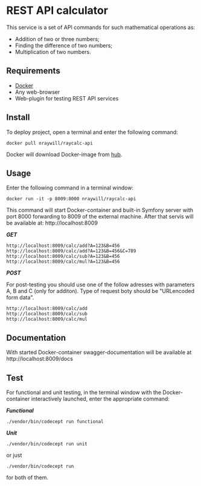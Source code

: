 # REST API calculator

This service is a set of API commands for such mathematical operations as:
+ Addition of two or three numbers;
+ Finding the difference of two numbers;
+ Multiplication of two numbers.

## Requirements

+ [Docker](https://www.docker.com/products/docker-desktophttp:// "Docker")
+ Any web-browser
+ Web-plugin for testing REST API services


## Install
To deploy project, open a terminal and enter the following command:

    docker pull nraywill/raycalc-api

Docker will download Docker-image from [hub](https://hub.docker.com/r/nraywill/raycalc-api "hub").

## Usage

Enter the following command in a terminal window:

	docker run -it -p 8009:8000 nraywill/raycalc-api

This command will start Docker-container and built-in Symfony server  with port 8000 forwarding to 8009 of the external machine. After that servis will be available at:
http://localhost:8009

***GET***


    http://localhost:8009/calc/add?A=123&B=456
    http://localhost:8009/calc/add?A=123&B=456&C=789
    http://localhost:8009/calc/sub?A=123&B=456
    http://localhost:8009/calc/mul?A=123&B=456

***POST***

For post-testing you should use one of the follow adresses with parameters A, B and C (only for additon). Type of request boty should be "URLencoded form data".

    http://localhost:8009/calc/add
    http://localhost:8009/calc/sub
    http://localhost:8009/calc/mul

## Documentation

With started Docker-container swagger-documentation will be available at
http://localhost:8009/docs

## Test

For functional and unit testing, in the terminal window with the Docker-container interactively launched, enter the appropriate command:

***Functional***

    ./vendor/bin/codecept run functional

***Unit***

    ./vendor/bin/codecept run unit
or just 

    ./vendor/bin/codecept run
for both of them.